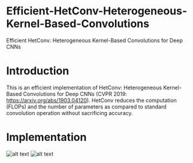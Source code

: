 # Efficient-HetConv-Heterogeneous-Kernel-Based-Convolutions
Efficient HetConv: Heterogeneous Kernel-Based Convolutions for Deep CNNs
# Introduction
This is an efficient implementation of HetConv: Heterogeneous Kernel-Based Convolutions for Deep CNNs (CVPR 2019: https://arxiv.org/abs/1903.04120). HetConv reduces the computation (FLOPs) and the number of parameters as compared to standard convolution operation without sacrificing accuracy.
# Implementation
![alt text](https://github.com/irvinxav/Efficient-HetConv-Heterogeneous-Kernel-Based-Convolutions/blob/master/img/1.png)
![alt text](https://github.com/irvinxav/Efficient-HetConv-Heterogeneous-Kernel-Based-Convolutions/blob/master/img/2.png)
